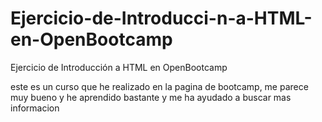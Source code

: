 # Ejercicio-de-Introducci-n-a-HTML-en-OpenBootcamp
Ejercicio de Introducción a HTML en OpenBootcamp

este es un curso que he realizado en la pagina de bootcamp, me parece muy bueno y he aprendido bastante
y me ha ayudado a buscar mas informacion

